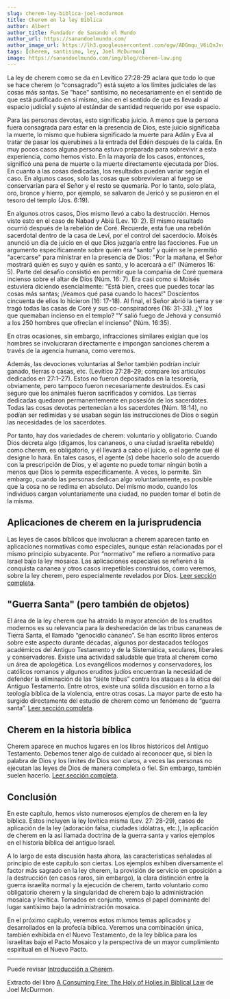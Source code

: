```yaml
---
slug: cherem-ley-biblica-joel-mcdurmon
title: Cherem en la ley Biblica
author: Albert
author_title: Fundador de Sanando el Mundo
author_url: https://sanandoelmundo.com/
author_image_url: https://lh3.googleusercontent.com/ogw/ADGmqu_V6iQnJvuIOUFQJ8ebZQW6vvBd8lk0fipmF92Z
tags: [cherem, santisimo, ley, Joel McDurmon]
image: https://sanandoelmundo.com/img/blog/cherem-law.png
---
```


La ley de cherem como se da en Levítico 27:28-29 aclara que todo lo que se hace cherem (o “consagrado”) está sujeto a los límites judiciales de las cosas más santas. Se “hace” santísimo, no necesariamente en el sentido de que está purificado en sí mismo, sino en el sentido de que es llevado al espacio judicial y sujeto al estándar de santidad requerido por ese espacio.

<!--truncate-->

Para las personas devotas, esto significaba juicio. A menos que la persona fuera consagrada para estar en la presencia de Dios, este juicio significaba la muerte, lo mismo que hubiera significado la muerte para Adán y Eva al tratar de pasar los querubines a la entrada del Edén después de la caída. En muy pocos casos alguna persona estuvo preparada para sobrevivir a esta experiencia, como hemos visto. En la mayoría de los casos, entonces, significó una pena de muerte o la muerte directamente ejecutada por Dios. En cuanto a las cosas dedicadas, los resultados pueden variar según el caso. En algunos casos, solo las cosas que sobrevivieran al fuego se conservarían para el Señor y el resto se quemaría. Por lo tanto, solo plata, oro, bronce y hierro, por ejemplo, se salvaron de Jericó y se pusieron en el tesoro del templo (Jos. 6:19).

En algunos otros casos, Dios mismo llevó a cabo la destrucción. Hemos visto esto en el caso de Nabad y Abiú (Lev. 10: 2). El mismo resultado ocurrió después de la rebelión de Coré. Recuerde, esta fue una rebelión sacerdotal dentro de la casa de Leví, por el control del sacerdocio. Moisés anunció un día de juicio en el que Dios juzgaría entre las facciones. Fue un argumento específicamente sobre quién era "santo" y quién se le permitió "acercarse" para ministrar en la presencia de Dios: "Por la mañana, el Señor mostrará quién es suyo y quién es santo, y lo acercará a él" (Números 16: 5). Parte del desafío consistió en permitir que la compañía de Coré quemara incienso sobre el altar de Dios (Núm. 16: 7). Era casi como si Moisés estuviera diciendo esencialmente: “Está bien, crees que puedes tocar las cosas más santas; ¡Veamos qué pasa cuando lo haces!" Doscientos cincuenta de ellos lo hicieron (16: 17-18). Al final, el Señor abrió la tierra y se tragó todas las casas de Coré y sus co-conspiradores (16: 31-33). ¿Y los que quemaban incienso en el templo? “Y salió fuego de Jehová y consumió a los 250 hombres que ofrecían el incienso” (Núm. 16:35).

En otras ocasiones, sin embargo, infracciones similares exigían que los hombres se involucraran directamente e impongan sanciones cherem a través de la agencia humana, como veremos.

Además, las devociones voluntarias al Señor también podrían incluir ganado, tierras o casas, etc. (Levítico 27:28–29; compare los artículos dedicados en 27:1–27). Estos no fueron depositados en la tesorería, obviamente, pero tampoco fueron necesariamente destruidos. Es casi seguro que los animales fueron sacrificados y comidos. Las tierras dedicadas quedaron permanentemente en posesión de los sacerdotes. Todas las cosas devotas pertenecían a los sacerdotes (Núm. 18:14), no podían ser redimidas y se usaban según las instrucciones de Dios o según las necesidades de los sacerdotes.

Por tanto, hay dos variedades de cherem: voluntario y obligatorio. Cuando Dios decreta algo (digamos, los cananeos, o una ciudad israelita rebelde) como cherem, es obligatorio, y él llevará a cabo el juicio, o el agente que él designe lo hará. En tales casos, el agente (s) debe hacerlo solo de acuerdo con la prescripción de Dios, y el agente no puede tomar ningún botín a menos que Dios lo permita específicamente. A veces, lo permite. Sin embargo, cuando las personas dedican algo voluntariamente, es posible que la cosa no se redima en absoluto. Del mismo modo, cuando los individuos cargan voluntariamente una ciudad, no pueden tomar el botín de la misma.

## Aplicaciones de cherem en la jurisprudencia

Las leyes de casos bíblicos que involucran a cherem aparecen tanto en aplicaciones normativas como especiales, aunque están relacionadas por el mismo principio subyacente. Por “normativo” me refiero a normativo para Israel bajo la ley mosaica. Las aplicaciones especiales se refieren a la conquista cananea y otros casos irrepetibles construidos, como veremos, sobre la ley cherem, pero especialmente revelados por Dios. [Leer sección completa](/blog/cherem-ley-aplicaciones-jurisprudencia-joel-mcdurmon).

## "Guerra Santa" (pero también de objetos)

El área de la ley cherem que ha atraído la mayor atención de los eruditos modernos es su relevancia para la desheredación de las tribus cananeas de Tierra Santa, el llamado “genocidio cananeo”. Se han escrito libros enteros sobre este aspecto durante décadas, algunos por destacados teólogos académicos del Antiguo Testamento y de la Sistemática, seculares, liberales y conservadores. Existe una actividad saludable que trata al cherem como un área de apologética. Los evangélicos modernos y conservadores, los católicos romanos y algunos eruditos judíos encuentran la necesidad de defender la eliminación de las “siete tribus” contra los ataques a la ética del Antiguo Testamento. Entre otros, existe una sólida discusión en torno a la teología bíblica de la violencia, entre otras cosas. La mayor parte de esto ha surgido directamente del estudio de cherem como un fenómeno de “guerra santa”. [Leer sección completa](/blog/cherem-ley-guerra-santa-tambien-objetos-joel-mcdurmon).

## Cherem en la historia bíblica

Cherem aparece en muchos lugares en los libros históricos del Antiguo Testamento. Debemos tener algo de cuidado al reconocer que, si bien la palabra de Dios y los límites de Dios son claros, a veces las personas no ejecutan las leyes de Dios de manera completa o fiel. Sin embargo, también suelen hacerlo.  [Leer sección completa](/blog/cherem-ley-historia-biblica-joel-mcdurmon).

## Conclusión

En este capítulo, hemos visto numerosos ejemplos de cherem en la ley bíblica. Estos incluyen la ley levítica misma (Lev. 27: 28-29), casos de aplicación de la ley (adoración falsa, ciudades idólatras, etc.), la aplicación de cherem en la así llamada doctrina de la guerra santa y varios ejemplos en el historia bíblica del antiguo Israel.

A lo largo de esta discusión hasta ahora, las características señaladas al principio de este capítulo son ciertas. Los ejemplos exhiben diversamente el factor más sagrado en la ley cherem, la provisión de servicio en oposición a la destrucción (en casos raros, sin embargo), la clara distinción entre la guerra israelita normal y la ejecución de cherem, tanto voluntario como obligatorio cherem y la singularidad de cherem bajo la administración mosaica y levítica. Tomados en conjunto, vemos el papel dominante del lugar santísimo bajo la administración mosaica.

En el próximo capítulo, veremos estos mismos temas aplicados y desarrollados en la profecía bíblica. Veremos una combinación única, también exhibida en el Nuevo Testamento, de la ley bíblica para los israelitas bajo el Pacto Mosaico y la perspectiva de un mayor cumplimiento espiritual en el Nuevo Pacto.

------

Puede revisar [Introducción a Cherem](/blog/introduccion-cherem).

<div class="alert alert--secondary" role="info">
  Extracto del libro <a href="https://www.amazon.com/Consuming-Fire-Holy-Holies-Biblical/dp/1078311242">A Consuming Fire: The Holy of Holies in Biblical Law</a> de Joel McDurmon.
</div>